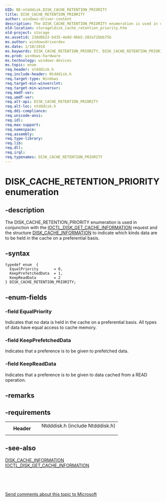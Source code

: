 ```yaml
---
UID: NE:ntdddisk.DISK_CACHE_RETENTION_PRIORITY
title: DISK_CACHE_RETENTION_PRIORITY
author: windows-driver-content
description: The DISK_CACHE_RETENTION_PRIORITY enumeration is used in conjunction with the IOCTL_DISK_GET_CACHE_INFORMATION request and the structure DISK_CACHE_INFORMATION to indicate which kinds data are to be held in the cache on a preferential basis.
old-location: storage\disk_cache_retention_priority.htm
old-project: storage
ms.assetid: 238d0b22-bd35-4e8d-9bb5-283af2bbb75b
ms.author: windowsdriverdev
ms.date: 1/10/2018
ms.keywords: DISK_CACHE_RETENTION_PRIORITY, DISK_CACHE_RETENTION_PRIORITY
ms.prod: windows-hardware
ms.technology: windows-devices
ms.topic: enum
req.header: ntdddisk.h
req.include-header: Ntdddisk.h
req.target-type: Windows
req.target-min-winverclnt: 
req.target-min-winversvr: 
req.kmdf-ver: 
req.umdf-ver: 
req.alt-api: DISK_CACHE_RETENTION_PRIORITY
req.alt-loc: ntdddisk.h
req.ddi-compliance: 
req.unicode-ansi: 
req.idl: 
req.max-support: 
req.namespace: 
req.assembly: 
req.type-library: 
req.lib: 
req.dll: 
req.irql: 
req.typenames: DISK_CACHE_RETENTION_PRIORITY
---
```


# DISK_CACHE_RETENTION_PRIORITY enumeration



## -description
The DISK_CACHE_RETENTION_PRIORITY enumeration is used in conjunction with the <a href="..\ntdddisk\ni-ntdddisk-ioctl_disk_get_cache_information.md">IOCTL_DISK_GET_CACHE_INFORMATION</a> request and the structure <a href="..\ntdddisk\ns-ntdddisk-_disk_cache_information.md">DISK_CACHE_INFORMATION</a> to indicate which kinds data are to be held in the cache on a preferential basis. 



## -syntax

````
typedef enum  { 
  EqualPriority       = 0,
  KeepPrefetchedData  = 1,
  KeepReadData        = 2
} DISK_CACHE_RETENTION_PRIORITY;
````


## -enum-fields

### -field EqualPriority

Indicates that no data is held in the cache on a preferential basis. All types of data have equal access to cache memory. 


### -field KeepPrefetchedData

Indicates that a preference is to be given to prefetched data. 


### -field KeepReadData

Indicates that a preference is to be given to data cached from a READ operation.


## -remarks


## -requirements
<table>
<tr>
<th width="30%">
Header

</th>
<td width="70%">
<dl>
<dt>Ntdddisk.h (include Ntdddisk.h)</dt>
</dl>
</td>
</tr>
</table>

## -see-also
<dl>
<dt>
<a href="..\ntdddisk\ns-ntdddisk-_disk_cache_information.md">DISK_CACHE_INFORMATION</a>
</dt>
<dt>
<a href="..\ntdddisk\ni-ntdddisk-ioctl_disk_get_cache_information.md">IOCTL_DISK_GET_CACHE_INFORMATION</a>
</dt>
</dl>
 

 

<a href="mailto:wsddocfb@microsoft.com?subject=Documentation%20feedback [storage\storage]:%20DISK_CACHE_RETENTION_PRIORITY enumeration%20 RELEASE:%20(1/10/2018)&amp;body=%0A%0APRIVACY STATEMENT%0A%0AWe use your feedback to improve the documentation. We don't use your email address for any other purpose, and we'll remove your email address from our system after the issue that you're reporting is fixed. While we're working to fix this issue, we might send you an email message to ask for more info. Later, we might also send you an email message to let you know that we've addressed your feedback.%0A%0AFor more info about Microsoft's privacy policy, see http://privacy.microsoft.com/en-us/default.aspx." title="Send comments about this topic to Microsoft">Send comments about this topic to Microsoft</a>


